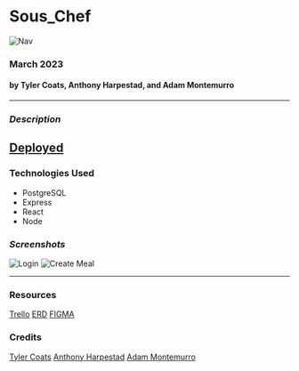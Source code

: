 # Sous_Chef
![Nav](https://user-images.githubusercontent.com/122232068/224384486-c0b7b1c4-1f5c-499e-ba49-580dc50f808f.png)
### March 2023
#### by Tyler Coats, Anthony Harpestad, and Adam Montemurro
***

### ***Description***


## [Deployed](#)

### Technologies Used
* PostgreSQL
* Express
* React
* Node

### ***Screenshots***
![Login](https://user-images.githubusercontent.com/122232068/224384790-925276bb-4e6e-4ab5-8c53-08e6be72aa9a.png)
![Create Meal](https://user-images.githubusercontent.com/122232068/224384958-524a8c4f-881b-4ce4-bcab-6e46ce178ec8.png)

***


### Resources 
[Trello](https://trello.com/b/SSZevE57/sous-chef)
[ERD](https://lucid.app/lucidchart/003766fe-c422-41df-b340-4391df477210/edit?view_items=9B6Bs2IgEKgZ&invitationId=inv_c6e3a498-7ed9-4900-bf65-cc4294999ee7)
[FIGMA](https://www.figma.com/file/0TE3G5Xo7UdTLujGLPzGOh/Sous-Chef?node-id=0%3A1&t=vLkC3L6n4uhTShDu-1)

### Credits
[Tyler Coats](https://github.com/TylersCoffeeCode)
[Anthony Harpestad](https://github.com/Anthony5321)
[Adam Montemurro](https://github.com/AdamMontemurro)
